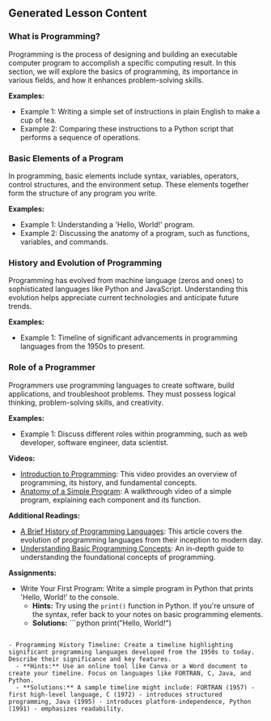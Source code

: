 

## Generated Lesson Content

### What is Programming?

Programming is the process of designing and building an executable computer program to accomplish a specific computing result. In this section, we will explore the basics of programming, its importance in various fields, and how it enhances problem-solving skills.

**Examples:**
- Example 1: Writing a simple set of instructions in plain English to make a cup of tea.
- Example 2: Comparing these instructions to a Python script that performs a sequence of operations.

### Basic Elements of a Program

In programming, basic elements include syntax, variables, operators, control structures, and the environment setup. These elements together form the structure of any program you write.

**Examples:**
- Example 1: Understanding a 'Hello, World!' program.
- Example 2: Discussing the anatomy of a program, such as functions, variables, and commands.

### History and Evolution of Programming

Programming has evolved from machine language (zeros and ones) to sophisticated languages like Python and JavaScript. Understanding this evolution helps appreciate current technologies and anticipate future trends.

**Examples:**
- Example 1: Timeline of significant advancements in programming languages from the 1950s to present.

### Role of a Programmer

Programmers use programming languages to create software, build applications, and troubleshoot problems. They must possess logical thinking, problem-solving skills, and creativity.

**Examples:**
- Example 1: Discuss different roles within programming, such as web developer, software engineer, data scientist.

**Videos:**
- [Introduction to Programming](https://www.example.com/video1): This video provides an overview of programming, its history, and fundamental concepts.
- [Anatomy of a Simple Program](https://www.example.com/video2): A walkthrough video of a simple program, explaining each component and its function.

**Additional Readings:**
- [A Brief History of Programming Languages](https://www.example.com/reading1): This article covers the evolution of programming languages from their inception to modern day.
- [Understanding Basic Programming Concepts](https://www.example.com/reading2): An in-depth guide to understanding the foundational concepts of programming.

**Assignments:**
- Write Your First Program: Write a simple program in Python that prints 'Hello, World!' to the console.
  - **Hints:** Try using the `print()` function in Python. If you're unsure of the syntax, refer back to your notes on basic programming elements.
  - **Solutions:** ```python
print("Hello, World!")
```

- Programming History Timeline: Create a timeline highlighting significant programming languages developed from the 1950s to today. Describe their significance and key features.
  - **Hints:** Use an online tool like Canva or a Word document to create your timeline. Focus on languages like FORTRAN, C, Java, and Python.
  - **Solutions:** A sample timeline might include: FORTRAN (1957) - first high-level language, C (1972) - introduces structured programming, Java (1995) - introduces platform-independence, Python (1991) - emphasizes readability.

